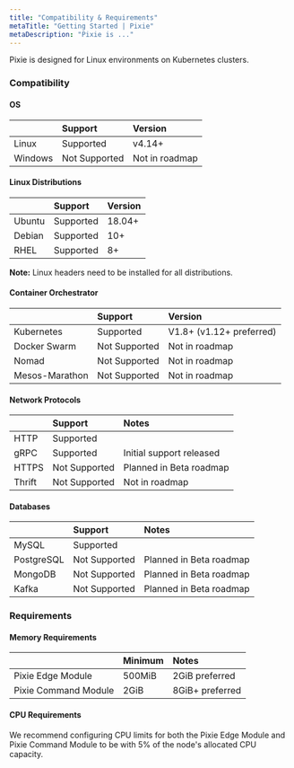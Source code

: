 ```yaml
---
title: "Compatibility & Requirements"
metaTitle: "Getting Started | Pixie"
metaDescription: "Pixie is ..."
---
```


Pixie is designed for Linux environments on Kubernetes clusters.

### Compatibility

#### OS
|         | Support         | Version           |
|:------- | :-------------  | :-------------    |
| Linux   | Supported       | v4.14+            |
| Windows | Not Supported   | Not in roadmap    |


#### Linux Distributions

|              | Support                  | Version              |
|:-----------  | :--------------------    | :-----------------   |
| Ubuntu       | Supported                | 18.04+               |
| Debian       | Supported                | 10+                  |    
| RHEL         | Supported                | 8+                   |   


**Note:** Linux headers need to be installed for all distributions. 

#### Container Orchestrator
|               | Support       | Version                   |
| :------------ | :------------ | :----------------------   |
| Kubernetes    | Supported     | V1.8+ (v1.12+ preferred)  |
| Docker Swarm  | Not Supported | Not in roadmap            |
| Nomad         | Not Supported | Not in roadmap            |
| Mesos-Marathon| Not Supported | Not in roadmap            | 

#### Network Protocols
|           | Support       | Notes                     |
| :-------- | :------------ | :----------------------   |
| HTTP      | Supported     |                           |
| gRPC      | Supported     | Initial support released  |
| HTTPS     | Not Supported | Planned in Beta roadmap   |
| Thrift    | Not Supported | Not in roadmap            |

#### Databases

|               | Support       | Notes                     |
| :------------ | :------------ | :----------------------   |
| MySQL         | Supported     |                           |
| PostgreSQL    | Not Supported | Planned in Beta roadmap   |
| MongoDB       | Not Supported | Planned in Beta roadmap   |
| Kafka         | Not Supported | Planned in Beta roadmap   |


### Requirements

#### Memory Requirements
|                       | Minimum   | Notes            |
| :-------------------  | :-------- | :--------------- |
| Pixie Edge Module     | 500MiB    | 2GiB  preferred  |
| Pixie Command Module  | 2GiB      | 8GiB+ preferred  |

#### CPU Requirements
We recommend configuring CPU limits for both the Pixie Edge Module and Pixie Command Module to be with 5% of the node's allocated CPU capacity.